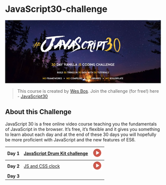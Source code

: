 # JavaScript30-challenge

![Javascript challenge Logo](/images/header.png)

> This course is created by [Wes Bos](https://wesbos.com/). Join the challenge (for free!) here - [JavaScript30](https://javascript30.com/)

## About this Challenge
JavaScript 30 is a free online video course teaching you the fundamentals of JavaScript in the browser. It’s free, it’s flexible and it gives you something to learn about each day and at the end of these 30 days you will hopefully be more proficient with JavaScript and the new features of ES6.

|**Day 1**|[JavaScript Drum Kit challenge](https://github.com/Rajekevin/Javascript30/tree/master/01%20-%20Javascript%20Drum%20kit)| [![Day 1 demo gif](/images/play.png)](https://rajekevin.github.io/) |
|---|---|---|
|**Day 2**|[JS and CSS clock](https://github.com/Rajekevin/Javascript30/tree/master/02%20-%20JS%20and%20CSS%20Clock)|[![Day 2 demo gif](/images/play.png)](https://rajekevin.github.io/02/index.html)|
|**Day 3**| | |



